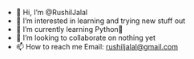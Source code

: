 - 👋 Hi, I’m @RushilJalal
- 👀 I’m interested in learning and trying new stuff out
- 🌱 I’m currently learning Python🐍
- 💞️ I’m looking to collaborate on nothing yet
- 📫 How to reach me Email: rushiljalal@gmail.com

<!---
RushilJalal/RushilJalal is a ✨ special ✨ repository because its `README.md` (this file) appears on your GitHub profile.
You can click the Preview link to take a look at your changes.
--->
